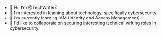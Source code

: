- 👋 Hi, I’m @TechWriter7.
- 👀 I’m interested in learning about technology, specifically cybersecurity.
- 🌱 I’m currently learning IAM (Identity and Access Management).
- 💞️ I'd like to collaborate on securing interesting technical writing roles in cybersecurity.


<!---
TechWriter7/TechWriter7 is a ✨ special ✨ repository because its `README.md` (this file) appears on your GitHub profile.
You can click the Preview link to take a look at your changes.
--->
